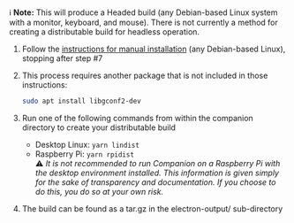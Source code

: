 :information_source: **Note:** This will produce a Headed build (any Debian-based Linux system with a monitor, keyboard, and mouse). There is not currently a method for creating a distributable build for headless operation.

1. Follow the [instructions for manual installation](/bitfocus/companion/wiki/Manual-Install-on-Raspberry-Pi) (any Debian-based Linux), stopping after step #7

1. This process requires another package that is not included in those instructions:
   ```bash
   sudo apt install libgconf2-dev
   ```
1. Run one of the following commands from within the companion directory to create your distributable build
   * Desktop Linux: `yarn lindist`
   * Raspberry Pi: `yarn rpidist`  
      :warning: _It is not recommended to run Companion on a Raspberry Pi with the desktop environment installed. This information is given simply for the sake of transparency and documentation. If you choose to do this, you do so at your own risk._

4. The build can be found as a tar.gz in the electron-output/ sub-directory